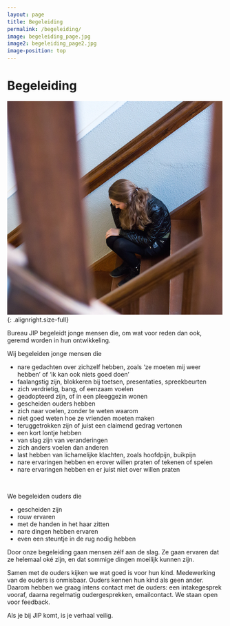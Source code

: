 ```yaml
---
layout: page
title: Begeleiding
permalink: /begeleiding/
image: begeleiding_page.jpg
image2: begeleiding_page2.jpg
image-position: top
---
```


# Begeleiding

![Begeleiding](/assets/images/img1.jpg){: .alignright.size-full}

Bureau JIP begeleidt jonge mensen die, om wat voor reden dan ook, geremd worden in hun ontwikkeling.

Wij begeleiden jonge mensen die

* nare gedachten over zichzelf hebben, zoals ‘ze moeten mij weer hebben’ of ‘ik kan ook niets goed doen’
* faalangstig zijn, blokkeren bij toetsen, presentaties, spreekbeurten
* zich verdrietig, bang, of eenzaam voelen
* geadopteerd zijn, of in een pleeggezin wonen
* gescheiden ouders hebben
* zich naar voelen, zonder te weten waarom
* niet goed weten hoe ze vrienden moeten maken
* teruggetrokken zijn of juist een claimend gedrag vertonen
* een kort lontje hebben
* van slag zijn van veranderingen
* zich anders voelen dan anderen
* last hebben van lichamelijke klachten, zoals hoofdpijn, buikpijn
* nare ervaringen hebben en erover willen praten of tekenen of spelen
* nare ervaringen hebben en er juist niet over willen praten


&nbsp;

We begeleiden ouders die

* gescheiden zijn
* rouw ervaren
* met de handen in het haar zitten
* nare dingen hebben ervaren
* even een steuntje in de rug nodig hebben


Door onze begeleiding gaan mensen z&eacute;lf aan de slag. Ze gaan ervaren dat ze helemaal ok&eacute; zijn, en dat sommige dingen moeilijk kunnen zijn.

Samen met de ouders kijken we wat goed is voor hun kind. Medewerking van de ouders is onmisbaar. Ouders kennen hun kind als geen ander. Daarom hebben we graag intens contact met de ouders: een intakegesprek vooraf, daarna regelmatig oudergesprekken, emailcontact. We staan open voor feedback.

Als je bij JIP komt, is je verhaal veilig.